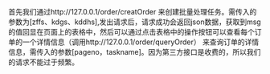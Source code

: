 首先我们通过http://127.0.0.1/order/creatOrder 来创建批量处理任务。需传入的参数为[zffs、kdgs、kddhs],发出请求后，请求成功会返回json数据，获取到msg的值回显在页面上的表格中，然后可以通过点击表格中的操作按钮可以查看每个订单的一个详情信息（调用http://127.0.0.1/order/queryOrder） 来查询订单的详情信息，需传入的参数[pageno，taskname]。因为第三方接口是收费的，所以我们的请求不能过于频繁。

